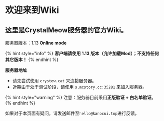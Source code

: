 # 欢迎来到Wiki

## 这里是CrystalMeow服务器的官方Wiki。

 服务器版本：1.13 **Online mode**

{% hint style="info" %}
 **客户端请使用 1.13 版本（允许加载Mod）；不支持任何其它版本！**
{% endhint %}

**服务器地址**

* 请先尝试使用  `crystow.cat` 来连接服务器。
*  近期由于处于测试阶段，请使用 `s.mcstory.cc:35281` 来加入服务器。

{% hint style="warning" %}
注意：服务器目前采用**正版验证 + 白名单验证**。
{% endhint %}

如果对于本页面有疑问，请发送邮件至`hello@kanocui.top`进行反馈。

